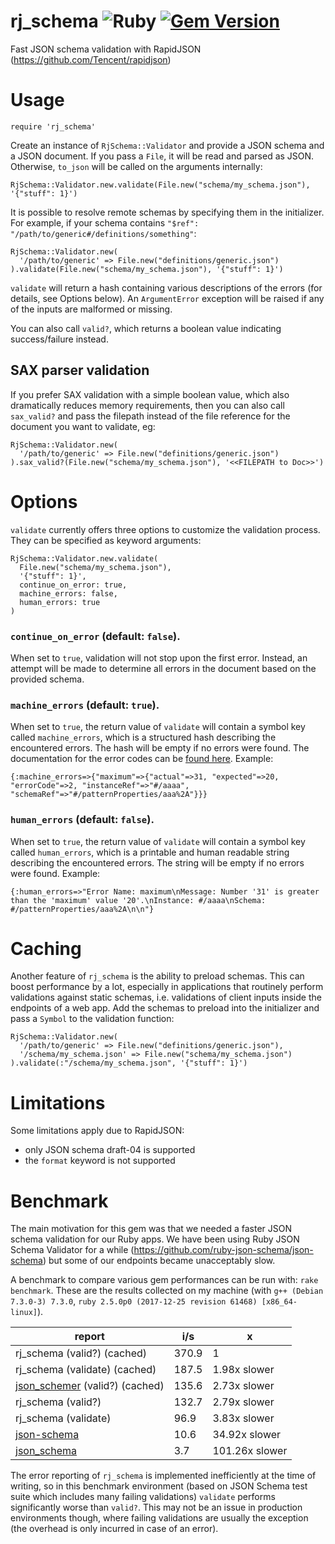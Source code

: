 # rj_schema ![Ruby](https://github.com/foxtacles/rj_schema/workflows/Ruby/badge.svg) [![Gem Version](https://badge.fury.io/rb/rj_schema.svg)](https://badge.fury.io/rb/rj_schema)
Fast JSON schema validation with RapidJSON (https://github.com/Tencent/rapidjson)
# Usage
```
require 'rj_schema'
```
Create an instance of `RjSchema::Validator` and provide a JSON schema and a JSON document. If you pass a `File`, it will be read and parsed as JSON. Otherwise, `to_json` will be called on the arguments internally:
```
RjSchema::Validator.new.validate(File.new("schema/my_schema.json"), '{"stuff": 1}')
```
It is possible to resolve remote schemas by specifying them in the initializer. For example, if your schema contains `"$ref": "/path/to/generic#/definitions/something"`:
```
RjSchema::Validator.new(
  '/path/to/generic' => File.new("definitions/generic.json")
).validate(File.new("schema/my_schema.json"), '{"stuff": 1}')
```
`validate` will return a hash containing various descriptions of the errors (for details, see Options below). An `ArgumentError` exception will be raised if any of the inputs are malformed or missing.

You can also call `valid?`, which returns a boolean value indicating success/failure instead.

## SAX parser validation 

If you prefer SAX validation with a simple boolean value, which also dramatically reduces memory requirements, then you can also call `sax_valid?` and pass the filepath instead of the file reference for the document you want to validate, eg:

```
RjSchema::Validator.new(
  '/path/to/generic' => File.new("definitions/generic.json")
).sax_valid?(File.new("schema/my_schema.json"), '<<FILEPATH to Doc>>')
```

# Options

`validate` currently offers three options to customize the validation process. They can be specified as keyword arguments:

```
RjSchema::Validator.new.validate(
  File.new("schema/my_schema.json"),
  '{"stuff": 1}', 
  continue_on_error: true, 
  machine_errors: false, 
  human_errors: true
)
```

### `continue_on_error` (default: `false`). 

When set to `true`, validation will not stop upon the first error. Instead, an attempt will be made to determine all errors in the document based on the provided schema.

### `machine_errors` (default: `true`). 

When set to `true`, the return value of `validate` will contain a symbol key called `machine_errors`, which is a structured hash describing the encountered errors. The hash will be empty if no errors were found. The documentation for the error codes can be [found here](https://github.com/Tencent/rapidjson/blob/05e7b3397758bd31032aa66620e15fd8ab2869f5/include/rapidjson/error/error.h#L162). Example:

`{:machine_errors=>{"maximum"=>{"actual"=>31, "expected"=>20, "errorCode"=>2, "instanceRef"=>"#/aaaa", "schemaRef"=>"#/patternProperties/aaa%2A"}}}`

### `human_errors` (default: `false`). 

When set to `true`, the return value of `validate` will contain a symbol key called `human_errors`, which is a printable and human readable string describing the encountered errors. The string will be empty if no errors were found. Example:

`{:human_errors=>"Error Name: maximum\nMessage: Number '31' is greater than the 'maximum' value '20'.\nInstance: #/aaaa\nSchema: #/patternProperties/aaa%2A\n\n"}`

# Caching
Another feature of `rj_schema` is the ability to preload schemas. This can boost performance by a lot, especially in applications that routinely perform validations against static schemas, i.e. validations of client inputs inside the endpoints of a web app. Add the schemas to preload into the initializer and pass a `Symbol` to the validation function:
```
RjSchema::Validator.new(
  '/path/to/generic' => File.new("definitions/generic.json"),
  '/schema/my_schema.json' => File.new("schema/my_schema.json")
).validate(:"/schema/my_schema.json", '{"stuff": 1}')
```
# Limitations

Some limitations apply due to RapidJSON:

- only JSON schema draft-04 is supported
- the `format` keyword is not supported

# Benchmark
The main motivation for this gem was that we needed a faster JSON schema validation for our Ruby apps. We have been using Ruby JSON Schema Validator for a while (https://github.com/ruby-json-schema/json-schema) but some of our endpoints became unacceptably slow.

A benchmark to compare various gem performances can be run with: `rake benchmark`. These are the results collected on my machine (with `g++ (Debian 7.3.0-3) 7.3.0`, `ruby 2.5.0p0 (2017-12-25 revision 61468) [x86_64-linux]`).

report | i/s | x
--- | --- | ---
rj_schema (valid?) (cached) | 370.9 | 1
rj_schema (validate) (cached) | 187.5 | 1.98x slower
[json_schemer](https://github.com/davishmcclurg/json_schemer) (valid?) (cached) | 135.6 | 2.73x slower
rj_schema (valid?) | 132.7 | 2.79x slower
rj_schema (validate) | 96.9 | 3.83x slower
[json-schema](https://github.com/ruby-json-schema/json-schema) | 10.6 | 34.92x slower
[json_schema](https://github.com/brandur/json_schema) | 3.7 | 101.26x slower

The error reporting of `rj_schema` is implemented inefficiently at the time of writing, so in this benchmark environment (based on JSON Schema test suite which includes many failing validations) `validate` performs significantly worse than `valid?`. This may not be an issue in production environments though, where failing validations are usually the exception (the overhead is only incurred in case of an error).
